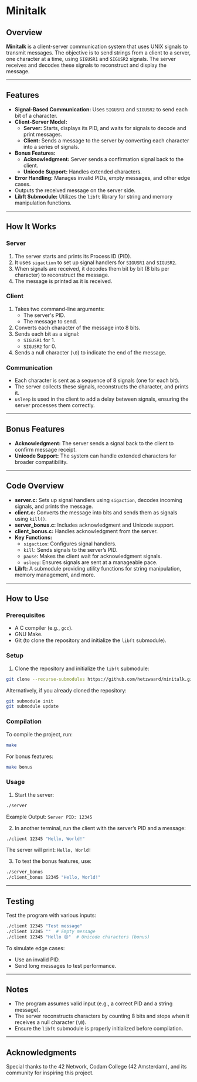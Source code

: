 # Minitalk

## Overview

**Minitalk** is a client-server communication system that uses UNIX signals to transmit messages. The objective is to send strings from a client to a server, one character at a time, using `SIGUSR1` and `SIGUSR2` signals. The server receives and decodes these signals to reconstruct and display the message.

---

## Features

- **Signal-Based Communication:** Uses `SIGUSR1` and `SIGUSR2` to send each bit of a character.
- **Client-Server Model:**
  - **Server:** Starts, displays its PID, and waits for signals to decode and print messages.
  - **Client:** Sends a message to the server by converting each character into a series of signals.
- **Bonus Features:**
  - **Acknowledgment:** Server sends a confirmation signal back to the client.
  - **Unicode Support:** Handles extended characters.
- **Error Handling:** Manages invalid PIDs, empty messages, and other edge cases.
- Outputs the received message on the server side.
- **Libft Submodule:** Utilizes the `libft` library for string and memory manipulation functions.

---

## How It Works

### **Server**

1. The server starts and prints its Process ID (PID).
2. It uses `sigaction` to set up signal handlers for `SIGUSR1` and `SIGUSR2`.
3. When signals are received, it decodes them bit by bit (8 bits per character) to reconstruct the message.
4. The message is printed as it is received.

### **Client**

1. Takes two command-line arguments:
   - The server's PID.
   - The message to send.
2. Converts each character of the message into 8 bits.
3. Sends each bit as a signal:
   - `SIGUSR1` for 1.
   - `SIGUSR2` for 0.
4. Sends a null character (`\0`) to indicate the end of the message.

### **Communication**

- Each character is sent as a sequence of 8 signals (one for each bit).
- The server collects these signals, reconstructs the character, and prints it.
- `usleep` is used in the client to add a delay between signals, ensuring the server processes them correctly.

---

## Bonus Features

- **Acknowledgment:** The server sends a signal back to the client to confirm message receipt.
- **Unicode Support:** The system can handle extended characters for broader compatibility.

---

## Code Overview

- **server.c:** Sets up signal handlers using `sigaction`, decodes incoming signals, and prints the message.
- **client.c:** Converts the message into bits and sends them as signals using `kill()`.
- **server_bonus.c:** Includes acknowledgment and Unicode support.
- **client_bonus.c:** Handles acknowledgment from the server.
- **Key Functions:**
  - `sigaction`: Configures signal handlers.
  - `kill`: Sends signals to the server’s PID.
  - `pause`: Makes the client wait for acknowledgment signals.
  - `usleep`: Ensures signals are sent at a manageable pace.
- **Libft:** A submodule providing utility functions for string manipulation, memory management, and more.

---

## How to Use

### Prerequisites

- A C compiler (e.g., `gcc`).
- GNU Make.
- Git (to clone the repository and initialize the `libft` submodule).

### Setup

1. Clone the repository and initialize the `libft` submodule:

```bash
git clone --recurse-submodules https://github.com/hetzwaard/minitalk.git
```

Alternatively, if you already cloned the repository:

```bash
git submodule init
git submodule update
```

### Compilation

To compile the project, run:

```bash
make
```

For bonus features:

```bash
make bonus
```

### Usage

1. Start the server:

```bash
./server
```

Example Output: `Server PID: 12345`

2. In another terminal, run the client with the server’s PID and a message:

```bash
./client 12345 "Hello, World!"
```

The server will print: `Hello, World!`

3. To test the bonus features, use:

```bash
./server_bonus
./client_bonus 12345 "Hello, World!"
```

---

## Testing

Test the program with various inputs:

```bash
./client 12345 "Test message"
./client 12345 ""  # Empty message
./client 12345 "Hello 😊"  # Unicode characters (bonus)
```

To simulate edge cases:

- Use an invalid PID.
- Send long messages to test performance.

---

## Notes

- The program assumes valid input (e.g., a correct PID and a string message).
- The server reconstructs characters by counting 8 bits and stops when it receives a null character (`\0`).
- Ensure the `libft` submodule is properly initialized before compilation.

---

## Acknowledgments

Special thanks to the 42 Network, Codam College (42 Amsterdam), and its community for inspiring this project.

